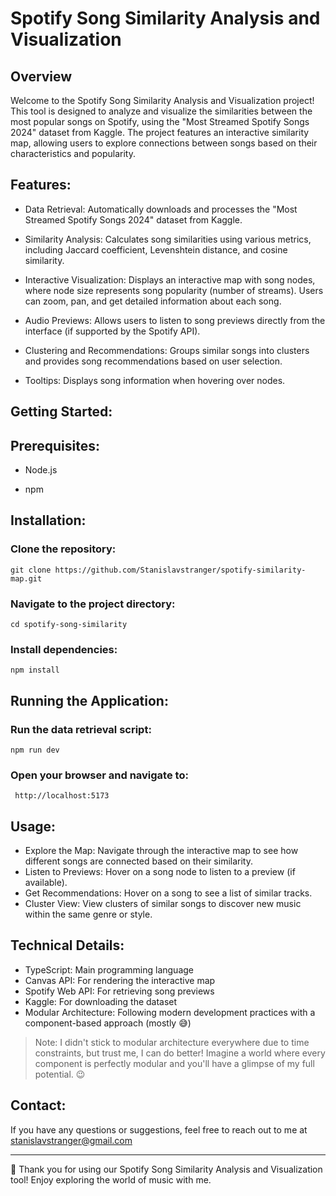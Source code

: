 # Spotify Song Similarity Analysis and Visualization

## Overview

Welcome to the Spotify Song Similarity Analysis and Visualization project! This tool is designed to analyze and visualize the similarities between the most popular songs on Spotify, using the "Most Streamed Spotify Songs 2024" dataset from Kaggle. The project features an interactive similarity map, allowing users to explore connections between songs based on their characteristics and popularity.

## Features:

- Data Retrieval: Automatically downloads and processes the "Most Streamed Spotify Songs 2024" dataset from Kaggle.

- Similarity Analysis: Calculates song similarities using various metrics, including Jaccard coefficient, Levenshtein distance, and cosine similarity.

- Interactive Visualization: Displays an interactive map with song nodes, where node size represents song popularity (number of streams). Users can zoom, pan, and get detailed information about each song.

- Audio Previews: Allows users to listen to song previews directly from the interface (if supported by the Spotify API).

- Clustering and Recommendations: Groups similar songs into clusters and provides song recommendations based on user selection.

- Tooltips: Displays song information when hovering over nodes.

## Getting Started:
## Prerequisites:

- Node.js

- npm

## Installation:

### Clone the repository:

```
git clone https://github.com/Stanislavstranger/spotify-similarity-map.git
```

### Navigate to the project directory:
```
cd spotify-song-similarity
```

### Install dependencies:
```
npm install
```

## Running the Application:

### Run the data retrieval script:
```
npm run dev
```
### Open your browser and navigate to:
```
 http://localhost:5173
```

## Usage:

- Explore the Map: Navigate through the interactive map to see how different songs are connected based on their similarity.
- Listen to Previews: Hover on a song node to listen to a preview (if available).
- Get Recommendations: Hover on a song to see a list of similar tracks.
- Cluster View: View clusters of similar songs to discover new music within the same genre or style.

## Technical Details:

- TypeScript: Main programming language
- Canvas API: For rendering the interactive map
- Spotify Web API: For retrieving song previews
- Kaggle: For downloading the dataset
- Modular Architecture: Following modern development practices with a component-based approach (mostly 😅)

> Note: I didn't stick to modular architecture everywhere due to time constraints, but trust me, I can do better! Imagine a world where every component is perfectly modular and you'll have a glimpse of my full potential. 😉

## Contact:

If you have any questions or suggestions, feel free to reach out to me at stanislavstranger@gmail.com

---

🙏 Thank you for using our Spotify Song Similarity Analysis and Visualization tool! Enjoy exploring the world of music with me.

